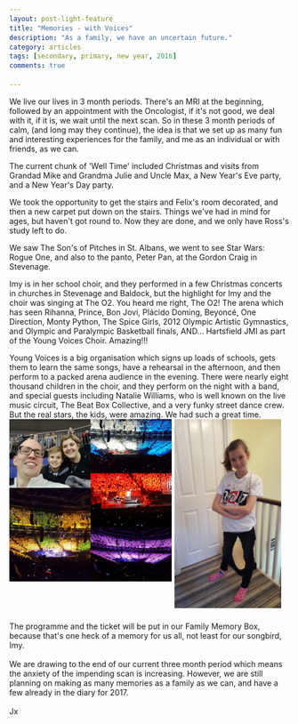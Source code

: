 ```yaml
---
layout: post-light-feature
title: "Memories - with Voices"
description: "As a family, we have an uncertain future."
category: articles
tags: [secondary, primary, new year, 2016]
comments: true

---
```


We live our lives in 3 month periods.  There's an MRI at the beginning, followed by an appointment with the Oncologist, if it's not good, we deal with it, if it is, we wait until the next scan.  So in these 3 month periods of calm, (and long may they continue), the idea is that we set up as many fun and interesting experiences for the family, and me as an individual or with friends, as we can.

The current chunk of 'Well Time' included Christmas and visits from Grandad Mike and Grandma Julie and Uncle Max, a New Year's Eve party, and a New Year's Day party.

We took the opportunity to get the stairs and Felix's room decorated, and then a new carpet put down on the stairs.  Things we've had in mind for ages, but haven't got round to.  Now they are done, and we only have Ross's study left to do.

We saw The Son's of Pitches in St. Albans, we went to see Star Wars: Rogue One, and also to the panto, Peter Pan, at the Gordon Craig in Stevenage.

Imy is in her school choir, and they performed in a few Christmas concerts in churches in Stevenage and Baldock, but the highlight for Imy and the choir was singing at The O2.  You heard me right, The O2!  The arena which has seen Rihanna, Prince, Bon Jovi, Plácido Doming, Beyoncé, One Direction, Monty Python, The Spice Girls, 2012 Olympic Artistic Gymnastics, and Olympic and Paralympic Basketball finals, AND... Hartsfield JMI as part of the Young Voices Choir.  Amazing!!!

Young Voices is a big organisation which signs up loads of schools, gets them to learn the same songs, have a rehearsal in the afternoon, and then perform to a packed arena audience in the evening.  There were nearly eight thousand children in the choir, and they perform on the night with a band, and special guests including Natalie Williams, who is well known on the live music circuit, The Beat Box Collective, and a very funky street dance crew.  But the real stars, the kids, were amazing.  We had such a great time.
<br />
<img src="/images/youngvoices02.jpg" alt="Young Voices at The O2" style="float: left; width: 58%; margin-right: 1%; margin-bottom: 0.5em;">
<img src="/images/youngvoiceimy02.jpg" alt="Young Voices - Imy" style="float: left; width: 38%; margin-right: 1%; margin-bottom: 0.5em;">

<p style="clear: both;">
<br />
The programme and the ticket will be put in our Family Memory Box, because that's one heck of a memory for us all, not least for our songbird, Imy.<br />
<br />
We are drawing to the end of our current three month period which means the anxiety of the impending scan is increasing.  However, we are still planning on making as many memories as a family as we can, and have a few already in the diary for 2017.  <br />
<br />
Jx
